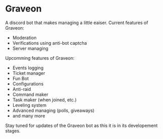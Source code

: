# Graveon
A discord bot that makes managing a little eaiser. Current features of Graveon:
* Moderation
* Verifications using anti-bot captcha
* Server managing

Upcomming features of Graveon:
* Events logging
* Ticket manager
* Fun Bot
* Configurations
* Anti-raid
* Command maker
* Task maker (when joined, etc.)
* Leveling system
* Advanced managing (polls, giveaways)
* and many more

Stay tuned for updates of the Graveon bot as this it is in its developement stages.
